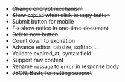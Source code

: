 * ~~Change encrypt mechanism~~
* ~~Show `copied` when click to copy button~~
* Submit button for mobile
* ~~Fix show notice in one-time-document~~
* ~~Delete now button~~
* Count down to expiration
* Advance editor: tabsize, softtab,...
* Validate expired_at, syntax field
* Support raw content
* Rename `message` to `error` in response body
* ~~JSON, Bash, formatting support~~

